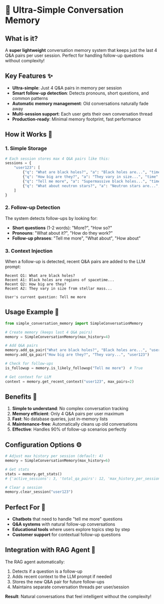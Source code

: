 # 🎯 Ultra-Simple Conversation Memory

## What is it?
A **super lightweight** conversation memory system that keeps just the last 4 Q&A pairs per user session. Perfect for handling follow-up questions without complexity!

## Key Features ✨
- **Ultra-simple**: Just 4 Q&A pairs in memory per session
- **Smart follow-up detection**: Detects pronouns, short questions, and common patterns
- **Automatic memory management**: Old conversations naturally fade away
- **Multi-session support**: Each user gets their own conversation thread
- **Production-ready**: Minimal memory footprint, fast performance

## How it Works 🧠

### 1. Simple Storage
```python
# Each session stores max 4 Q&A pairs like this:
sessions = {
    "user123": [
        {"q": "What are black holes?", "a": "Black holes are...", "time": datetime},
        {"q": "How big are they?", "a": "They vary in size...", "time": datetime},
        {"q": "Tell me more", "a": "Supermassive black holes...", "time": datetime},
        {"q": "What about neutron stars?", "a": "Neutron stars are...", "time": datetime}
    ]
}
```

### 2. Follow-up Detection
The system detects follow-ups by looking for:
- **Short questions** (1-2 words): "More?", "How so?"
- **Pronouns**: "What about it?", "How do they work?"
- **Follow-up phrases**: "Tell me more", "What about", "How about"

### 3. Context Injection
When a follow-up is detected, recent Q&A pairs are added to the LLM prompt:
```
Recent Q1: What are black holes?
Recent A1: Black holes are regions of spacetime...
Recent Q2: How big are they?
Recent A2: They vary in size from stellar mass...

User's current question: Tell me more
```

## Usage Example 💬

```python
from simple_conversation_memory import SimpleConversationMemory

# Create memory (keeps last 4 Q&A pairs)
memory = SimpleConversationMemory(max_history=4)

# Add Q&A pairs
memory.add_qa_pair("What are black holes?", "Black holes are...", "user123")
memory.add_qa_pair("How big are they?", "They vary...", "user123")

# Check for follow-ups
is_followup = memory.is_likely_followup("Tell me more")  # True

# Get context for LLM
context = memory.get_recent_context("user123", max_pairs=2)
```

## Benefits 🚀

1. **Simple to understand**: No complex conversation tracking
2. **Memory efficient**: Only 4 Q&A pairs per user maximum
3. **Fast**: No database queries, just in-memory lists
4. **Maintenance-free**: Automatically cleans up old conversations
5. **Effective**: Handles 90% of follow-up scenarios perfectly

## Configuration Options ⚙️

```python
# Adjust max history per session (default: 4)
memory = SimpleConversationMemory(max_history=6)

# Get stats
stats = memory.get_stats()
# {'active_sessions': 3, 'total_qa_pairs': 12, 'max_history_per_session': 4}

# Clear a session
memory.clear_session("user123")
```

## Perfect For 🎯
- **Chatbots** that need to handle "tell me more" questions
- **Q&A systems** with natural follow-up conversations
- **Educational tools** where users explore topics step by step
- **Customer support** for contextual follow-up questions

## Integration with RAG Agent 🔗

The RAG agent automatically:
1. Detects if a question is a follow-up
2. Adds recent context to the LLM prompt if needed
3. Stores the new Q&A pair for future follow-ups
4. Maintains separate conversation threads per user/session

**Result**: Natural conversations that feel intelligent without the complexity!
